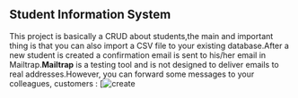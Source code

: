 

## Student Information System

This project is basically a CRUD about students,the main and important thing is that you can also import a CSV file to your existing database.After a new student is created a confirmation  email is sent to his/her email in Mailtrap.**Mailtrap** is a testing tool and is not designed to deliver emails to real addresses.However, you can forward some messages to your colleagues, customers   :
[![create](C:\Users\DELL\Desktop)
